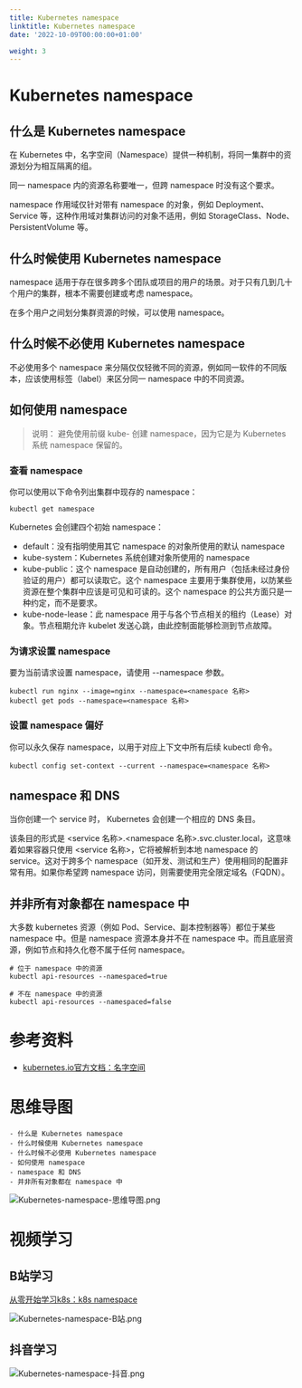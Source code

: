```yaml
---
title: Kubernetes namespace
linktitle: Kubernetes namespace
date: '2022-10-09T00:00:00+01:00'

weight: 3
---
```


# Kubernetes namespace

## 什么是 Kubernetes namespace

在 Kubernetes 中，名字空间（Namespace）提供一种机制，将同一集群中的资源划分为相互隔离的组。

同一 namespace 内的资源名称要唯一，但跨 namespace 时没有这个要求。

namespace 作用域仅针对带有 namespace 的对象，例如 Deployment、Service 等，这种作用域对集群访问的对象不适用，例如 StorageClass、Node、PersistentVolume 等。

## 什么时候使用 Kubernetes namespace

namespace 适用于存在很多跨多个团队或项目的用户的场景。对于只有几到几十个用户的集群，根本不需要创建或考虑 namespace。

在多个用户之间划分集群资源的时候，可以使用 namespace。

## 什么时候不必使用 Kubernetes namespace

不必使用多个 namespace 来分隔仅仅轻微不同的资源，例如同一软件的不同版本，应该使用标签（label）来区分同一 namespace 中的不同资源。

## 如何使用 namespace

> 说明： 避免使用前缀 kube- 创建 namespace，因为它是为 Kubernetes 系统 namespace 保留的。

### 查看 namespace

你可以使用以下命令列出集群中现存的 namespace：

```shell
kubectl get namespace
```

Kubernetes 会创建四个初始 namespace：

- default：没有指明使用其它 namespace 的对象所使用的默认 namespace
- kube-system：Kubernetes 系统创建对象所使用的 namespace
- kube-public：这个 namespace 是自动创建的，所有用户（包括未经过身份验证的用户）都可以读取它。这个 namespace 主要用于集群使用，以防某些资源在整个集群中应该是可见和可读的。这个 namespace 的公共方面只是一种约定，而不是要求。
- kube-node-lease：此 namespace 用于与各个节点相关的租约（Lease）对象。节点租期允许 kubelet 发送心跳，由此控制面能够检测到节点故障。

### 为请求设置 namespace

要为当前请求设置 namespace，请使用 --namespace 参数。

```shell
kubectl run nginx --image=nginx --namespace=<namespace 名称>
kubectl get pods --namespace=<namespace 名称>
```

### 设置 namespace 偏好

你可以永久保存 namespace，以用于对应上下文中所有后续 kubectl 命令。

```shell
kubectl config set-context --current --namespace=<namespace 名称>
```

## namespace 和 DNS

当你创建一个 service 时， Kubernetes 会创建一个相应的 DNS 条目。

该条目的形式是 <service 名称>.<namespace 名称>.svc.cluster.local，这意味着如果容器只使用 <service 名称>，它将被解析到本地 namespace 的 service。这对于跨多个 namespace（如开发、测试和生产）使用相同的配置非常有用。如果你希望跨 namespace 访问，则需要使用完全限定域名（FQDN）。

## 并非所有对象都在 namespace 中 

大多数 kubernetes 资源（例如 Pod、Service、副本控制器等）都位于某些 namespace 中。但是 namespace 资源本身并不在 namespace 中。而且底层资源，例如节点和持久化卷不属于任何 namespace。

```shell
# 位于 namespace 中的资源
kubectl api-resources --namespaced=true

# 不在 namespace 中的资源
kubectl api-resources --namespaced=false
```

# 参考资料

- [kubernetes.io官方文档：名字空间](https://kubernetes.io/zh-cn/docs/concepts/overview/working-with-objects/namespaces/)

# 思维导图

```markmap
- 什么是 Kubernetes namespace
- 什么时候使用 Kubernetes namespace
- 什么时候不必使用 Kubernetes namespace
- 如何使用 namespace
- namespace 和 DNS
- 并非所有对象都在 namespace 中
```

![Kubernetes-namespace-思维导图.png](https://cnymw.github.io/GolangStudy/docs/Kubernetes-namespace/Kubernetes-namespace-思维导图.png)

# 视频学习

## B站学习

[从零开始学习k8s：k8s namespace](https://www.bilibili.com/video/BV12T411A7HN/)

![Kubernetes-namespace-B站.png](https://cnymw.github.io/GolangStudy/docs/Kubernetes-namespace/Kubernetes-namespace-B站.png)

## 抖音学习

![Kubernetes-namespace-抖音.png](https://cnymw.github.io/GolangStudy/docs/Kubernetes-namespace/Kubernetes-namespace-抖音.png)
